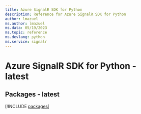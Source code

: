```yaml
---
title: Azure SignalR SDK for Python
description: Reference for Azure SignalR SDK for Python
author: lmazuel
ms.author: lmazuel
ms.data: 05/19/2023
ms.topic: reference
ms.devlang: python
ms.service: signalr
---
```

# Azure SignalR SDK for Python - latest
## Packages - latest
[!INCLUDE [packages](signalr-index.md)]